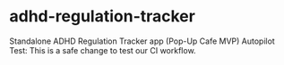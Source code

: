 # adhd-regulation-tracker
Standalone ADHD Regulation Tracker app (Pop-Up Cafe MVP)
Autopilot Test: This is a safe change to test our CI workflow.
